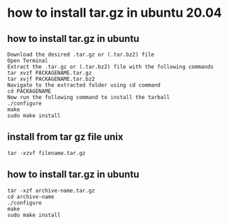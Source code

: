 # how to install tar.gz in ubuntu 20.04

##  how to install tar.gz in ubuntu 

```
Download the desired .tar.gz or (.tar.bz2) file
Open Terminal
Extract the .tar.gz or (.tar.bz2) file with the following commands
tar xvzf PACKAGENAME.tar.gz
tar xvjf PACKAGENAME.tar.bz2
Navigate to the extracted folder using cd command
cd PACKAGENAME
Now run the following command to install the tarball
./configure
make
sudo make install
```

##  install from tar gz file unix 
```
tar -xzvf filename.tar.gz
```

##  how to install tar.gz in ubuntu 
```
tar -xzf archive-name.tar.gz
cd archive-name
./configure
make
sudo make install
```
